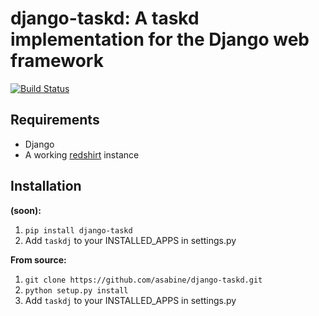 # django-taskd: A taskd implementation for the Django web framework

[![Build Status](https://travis-ci.com/Colorless-Green-Ideas/django-taskd.svg?branch=master)](https://travis-ci.com/Colorless-Green-Ideas/django-taskd)

Requirements
------------
- Django
- A working [redshirt](https://github.com/jrabbit/taskd-redshirt) instance

Installation
------------
**(soon):**

1. `pip install django-taskd`
2. Add `taskdj` to your INSTALLED\_APPS in settings.py

**From source:**

1. `git clone https://github.com/asabine/django-taskd.git`
2. `python setup.py install`
3. Add `taskdj` to your INSTALLED\_APPS in settings.py
